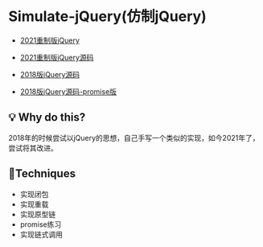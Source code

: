 # Simulate-jQuery(仿制jQuery)
- [2021重制版jQuery](https://dylanchen08.github.io/Simulate-jQuery/)

- [2021重制版jQuery源码](https://github.com/DylanChen08/Simulate-jQuery/blob/master/js/jquery.js)

- [2018版jQuery源码](https://dylanchen08.github.io/Simulate-jQuery/)

- [2018版jQuery源码-promise版](https://github.com/DylanChen08/Simulate-jQuery/blob/master/js/promise.js)


## 💡 Why do this?
2018年的时候尝试以jQuery的思想，自己手写一个类似的实现，如今2021年了，尝试将其改进。

## 🚀Techniques

- 实现闭包
- 实现重载
- 实现原型链
- promise练习
- 实现链式调用